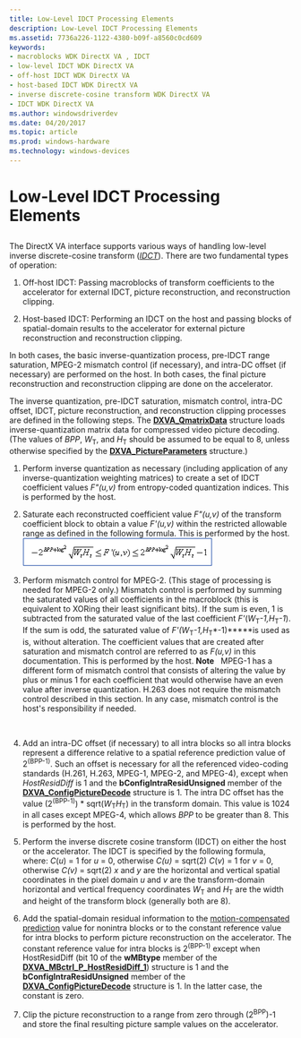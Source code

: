 ```yaml
---
title: Low-Level IDCT Processing Elements
description: Low-Level IDCT Processing Elements
ms.assetid: 7736a226-1122-4380-b09f-a8560c0cd609
keywords:
- macroblocks WDK DirectX VA , IDCT
- low-level IDCT WDK DirectX VA
- off-host IDCT WDK DirectX VA
- host-based IDCT WDK DirectX VA
- inverse discrete-cosine transform WDK DirectX VA
- IDCT WDK DirectX VA
ms.author: windowsdriverdev
ms.date: 04/20/2017
ms.topic: article
ms.prod: windows-hardware
ms.technology: windows-devices
---
```


# Low-Level IDCT Processing Elements


## <span id="ddk_low_level_idct_processing_elements_gg"></span><span id="DDK_LOW_LEVEL_IDCT_PROCESSING_ELEMENTS_GG"></span>


The DirectX VA interface supports various ways of handling low-level inverse discrete-cosine transform ([*IDCT*](https://msdn.microsoft.com/library/windows/hardware/ff556290#wdkgloss-idct)). There are two fundamental types of operation:

1.  Off-host IDCT: Passing macroblocks of transform coefficients to the accelerator for external IDCT, picture reconstruction, and reconstruction clipping.

2.  Host-based IDCT: Performing an IDCT on the host and passing blocks of spatial-domain results to the accelerator for external picture reconstruction and reconstruction clipping.

In both cases, the basic inverse-quantization process, pre-IDCT range saturation, MPEG-2 mismatch control (if necessary), and intra-DC offset (if necessary) are performed on the host. In both cases, the final picture reconstruction and reconstruction clipping are done on the accelerator.

The inverse quantization, pre-IDCT saturation, mismatch control, intra-DC offset, IDCT, picture reconstruction, and reconstruction clipping processes are defined in the following steps. The [**DXVA\_QmatrixData**](https://msdn.microsoft.com/library/windows/hardware/ff564034) structure loads inverse-quantization matrix data for compressed video picture decoding. (The values of *BPP*, *W*<sub>T</sub>, and *H*<sub>T</sub> should be assumed to be equal to 8, unless otherwise specified by the [**DXVA\_PictureParameters**](https://msdn.microsoft.com/library/windows/hardware/ff564012) structure.)

1.  Perform inverse quantization as necessary (including application of any inverse-quantization weighting matrices) to create a set of IDCT coefficient values *F"(u,v)* from entropy-coded quantization indices. This is performed by the host.

2.  Saturate each reconstructed coefficient value *F"(u,v)* of the transform coefficient block to obtain a value *F'(u,v)* within the restricted allowable range as defined in the following formula. This is performed by the host.![calculation illustrating the pre-inverse discrete-cosine transform (pre-idct) saturation](images/formula1.png)

3.  Perform mismatch control for MPEG-2. (This stage of processing is needed for MPEG-2 only.) Mismatch control is performed by summing the saturated values of all coefficients in the macroblock (this is equivalent to XORing their least significant bits). If the sum is even, 1 is subtracted from the saturated value of the last coefficient *F'*(*W*<sub>T</sub>*-1,H*<sub>T</sub>*-1*). If the sum is odd, the saturated value of *F'(W*<sub>T</sub>*-1,H*<sub>T</sub>*-1)*****is used as is, without alteration. The coefficient values that are created after saturation and mismatch control are referred to as *F(u,v)* in this documentation. This is performed by the host.
    **Note**   MPEG-1 has a different form of mismatch control that consists of altering the value by plus or minus 1 for each coefficient that would otherwise have an even value after inverse quantization. H.263 does not require the mismatch control described in this section. In any case, mismatch control is the host's responsibility if needed.

     

4.  Add an intra-DC offset (if necessary) to all intra blocks so all intra blocks represent a difference relative to a spatial reference prediction value of 2<sup>(BPP-1)</sup>. Such an offset is necessary for all the referenced video-coding standards (H.261, H.263, MPEG-1, MPEG-2, and MPEG-4), except when *HostResidDiff* is 1 and the **bConfigIntraResidUnsigned** member of the [**DXVA\_ConfigPictureDecode**](https://msdn.microsoft.com/library/windows/hardware/ff563133) structure is 1. The intra DC offset has the value (2<sup>(BPP-1)</sup>) \* sqrt(*W*<sub>T</sub>*H*<sub>T</sub>) in the transform domain. This value is 1024 in all cases except MPEG-4, which allows *BPP* to be greater than 8. This is performed by the host.

5.  Perform the inverse discrete cosine transform (IDCT) on either the host or the accelerator. The IDCT is specified by the following formula, where:
    *C*(*u*) = 1 for *u* = 0, otherwise *C(u)* = sqrt(2)
    *C*(*v*) = 1 for *v* = 0, otherwise *C(v)* = sqrt(2)
    *x* and *y* are the horizontal and vertical spatial coordinates in the pixel domain
    *u* and *v* are the transform-domain horizontal and vertical frequency coordinates
    *W*<sub>T</sub> and *H*<sub>T</sub> are the width and height of the transform block (generally both are 8).
6.  Add the spatial-domain residual information to the [motion-compensated prediction](motion-compensated-prediction.md) value for nonintra blocks or to the constant reference value for intra blocks to perform picture reconstruction on the accelerator. The constant reference value for intra blocks is 2<sup>(BPP-1)</sup> except when HostResidDiff (bit 10 of the **wMBtype** member of the [**DXVA\_MBctrl\_P\_HostResidDiff\_1**](https://msdn.microsoft.com/library/windows/hardware/ff563993)) structure is 1 and the **bConfigIntraResidUnsigned** member of the [**DXVA\_ConfigPictureDecode**](https://msdn.microsoft.com/library/windows/hardware/ff563133) structure is 1. In the latter case, the constant is zero.

7.  Clip the picture reconstruction to a range from zero through (2<sup>BPP</sup>)-1 and store the final resulting picture sample values on the accelerator.

 

 





